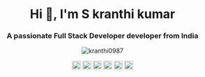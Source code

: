 <h1 align="center">Hi 👋, I'm S kranthi kumar</h1>
<h3 align="center">A passionate Full Stack Developer developer from India</h3>


<p align="left">
  </p><p align="center"> <img src="https://github-readme-stats.vercel.app/api?username=kranthi0987&show_icons=true" alt="kranthi0987" /> </p>

<p align="center">
<a href="https://twitter.com/kranthi0987" target="blank"><img align="center" src="https://cdn.jsdelivr.net/npm/simple-icons@3.0.1/icons/twitter.svg" alt="kranthi0987" height="20" width="20" /></a>
<a href="https://linkedin.com/in/kranthi0987" target="blank"><img align="center" src="https://cdn.jsdelivr.net/npm/simple-icons@3.0.1/icons/linkedin.svg" alt="kranthi0987" height="20" width="20" /></a>
<a href="https://stackoverflow.com/kranthi0987" target="blank"><img align="center" src="https://cdn.jsdelivr.net/npm/simple-icons@3.0.1/icons/stackoverflow.svg" alt="kranthi0987" height="20" width="20" /></a>
<a href="https://fb.com/kranthi0987" target="blank"><img align="center" src="https://cdn.jsdelivr.net/npm/simple-icons@3.0.1/icons/facebook.svg" alt="kranthi0987" height="20" width="20" /></a>
<a href="https://instagram.com/kranthi0987" target="blank"><img align="center" src="https://cdn.jsdelivr.net/npm/simple-icons@3.0.1/icons/instagram.svg" alt="kranthi0987" height="20" width="20" /></a>
<a href="https://medium.com/kranthi0987" target="blank"><img align="center" src="https://cdn.jsdelivr.net/npm/simple-icons@3.0.1/icons/medium.svg" alt="kranthi0987" height="20" width="20" /></a>
</p>
